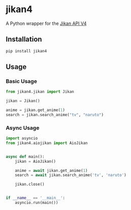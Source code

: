 # jikan4
 A Python wrapper for the [Jikan API V4](https://docs.api.jikan.moe)


## Installation
```bash
pip install jikan4
```

## Usage

### Basic Usage
```python
from jikan4.jikan import Jikan

jikan = Jikan()

anime = jikan.get_anime(1)
search = jikan.search_anime("tv", "naruto")
```

### Async Usage
```python
import asyncio
from jikan4.aiojikan import AioJikan


async def main():
    jikan = AioJikan()

    anime = await jikan.get_anime(1)
    search = await jikan.search_anime('tv', 'naruto')

    jikan.close()


if __name__ == '__main__':
    asyncio.run(main())
```

